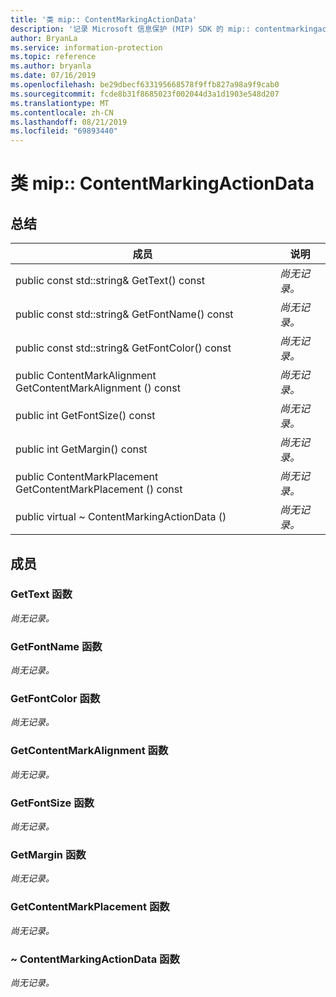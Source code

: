 ```yaml
---
title: '类 mip:: ContentMarkingActionData'
description: '记录 Microsoft 信息保护 (MIP) SDK 的 mip:: contentmarkingactiondata 类。'
author: BryanLa
ms.service: information-protection
ms.topic: reference
ms.author: bryanla
ms.date: 07/16/2019
ms.openlocfilehash: be29dbecf633195668578f9ffb827a98a9f9cab0
ms.sourcegitcommit: fcde8b31f8685023f002044d3a1d1903e548d207
ms.translationtype: MT
ms.contentlocale: zh-CN
ms.lasthandoff: 08/21/2019
ms.locfileid: "69893440"
---
```

# <a name="class-mipcontentmarkingactiondata"></a>类 mip:: ContentMarkingActionData 
  
## <a name="summary"></a>总结
 成员                        | 说明                                
--------------------------------|---------------------------------------------
public const std::string& GetText() const  | _尚无记录。_
public const std::string& GetFontName() const  | _尚无记录。_
public const std::string& GetFontColor() const  | _尚无记录。_
public ContentMarkAlignment GetContentMarkAlignment () const  | _尚无记录。_
public int GetFontSize() const  | _尚无记录。_
public int GetMargin() const  | _尚无记录。_
public ContentMarkPlacement GetContentMarkPlacement () const  | _尚无记录。_
public virtual ~ ContentMarkingActionData ()  | _尚无记录。_
  
## <a name="members"></a>成员
  
### <a name="gettext-function"></a>GetText 函数
_尚无记录。_

  
### <a name="getfontname-function"></a>GetFontName 函数
_尚无记录。_

  
### <a name="getfontcolor-function"></a>GetFontColor 函数
_尚无记录。_

  
### <a name="getcontentmarkalignment-function"></a>GetContentMarkAlignment 函数
_尚无记录。_

  
### <a name="getfontsize-function"></a>GetFontSize 函数
_尚无记录。_

  
### <a name="getmargin-function"></a>GetMargin 函数
_尚无记录。_

  
### <a name="getcontentmarkplacement-function"></a>GetContentMarkPlacement 函数
_尚无记录。_

  
### <a name="contentmarkingactiondata-function"></a>~ ContentMarkingActionData 函数
_尚无记录。_
